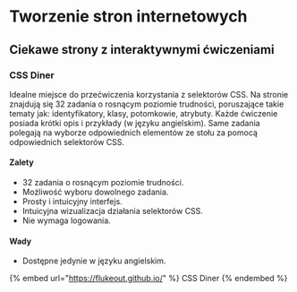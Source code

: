 # Tworzenie stron internetowych

## Ciekawe strony z interaktywnymi ćwiczeniami

### CSS Diner

Idealne miejsce do przećwiczenia korzystania z selektorów CSS. Na stronie znajdują się 32 zadania o rosnącym poziomie trudności, poruszające takie tematy jak: identyfikatory, klasy, potomkowie, atrybuty. Każde ćwiczenie posiada krótki opis i przykłady (w języku angielskim). Same zadania polegają na wyborze odpowiednich elementów ze stołu za pomocą odpowiednich selektorów CSS.

#### Zalety

- 32 zadania o rosnącym poziomie trudności.
- Możliwość wyboru dowolnego zadania.
- Prosty i intuicyjny interfejs.
- Intuicyjna wizualizacja działania selektorów CSS.
- Nie wymaga logowania.

#### Wady

- Dostępne jedynie w języku angielskim.

{% embed url="https://flukeout.github.io/" %}
CSS Diner
{% endembed %}